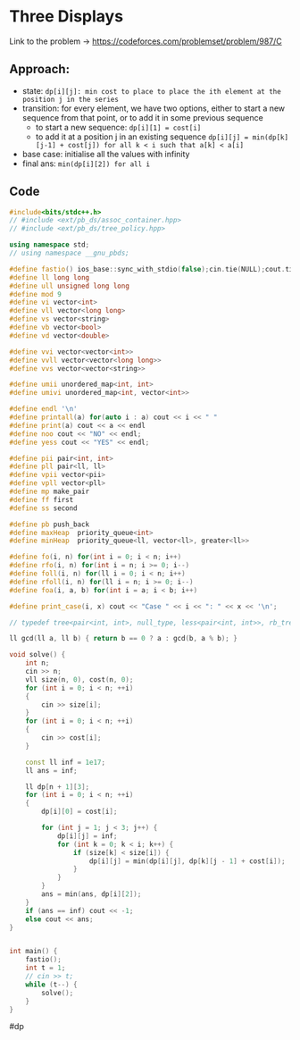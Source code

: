 # Three Displays
Link to the problem -> https://codeforces.com/problemset/problem/987/C

## Approach: 
- state: `dp[i][j]: min cost to place to place the ith element at the position j in the series`
- transition:  for every element, we have two options, either to start a new sequence from that point, or to add it in some previous sequence
	- to start a new sequence: `dp[i][1] = cost[i]`
	- to add it at a position j in an existing sequence `dp[i][j] = min(dp[k][j-1] + cost[j]) for all k < i such that a[k] < a[i]`
- base case: initialise all the values with infinity
- final ans: `min(dp[i][2]) for all i`

## Code
```cpp
#include<bits/stdc++.h>
// #include <ext/pb_ds/assoc_container.hpp>
// #include <ext/pb_ds/tree_policy.hpp>

using namespace std;
// using namespace __gnu_pbds;

#define fastio() ios_base::sync_with_stdio(false);cin.tie(NULL);cout.tie(NULL)
#define ll long long
#define ull unsigned long long
#define mod 9
#define vi vector<int>
#define vll vector<long long>
#define vs vector<string>
#define vb vector<bool>
#define vd vector<double>

#define vvi vector<vector<int>>
#define vvll vector<vector<long long>>
#define vvs vector<vector<string>>

#define umii unordered_map<int, int>
#define umivi unordered_map<int, vector<int>>

#define endl '\n'
#define printall(a) for(auto i : a) cout << i << " "
#define print(a) cout << a << endl
#define noo cout << "NO" << endl;
#define yess cout << "YES" << endl;

#define pii pair<int, int>
#define pll pair<ll, ll>
#define vpii vector<pii>
#define vpll vector<pll>
#define mp make_pair
#define ff first
#define ss second

#define pb push_back
#define maxHeap  priority_queue<int>
#define minHeap  priority_queue<ll, vector<ll>, greater<ll>>

#define fo(i, n) for(int i = 0; i < n; i++)
#define rfo(i, n) for(int i = n; i >= 0; i--)
#define foll(i, n) for(ll i = 0; i < n; i++)
#define rfoll(i, n) for(ll i = n; i >= 0; i--)
#define foa(i, a, b) for(int i = a; i < b; i++)

#define print_case(i, x) cout << "Case " << i << ": " << x << '\n';

// typedef tree<pair<int, int>, null_type, less<pair<int, int>>, rb_tree_tag, tree_order_statistics_node_update> pbds;

ll gcd(ll a, ll b) { return b == 0 ? a : gcd(b, a % b); }

void solve() {
	int n;
	cin >> n;
	vll size(n, 0), cost(n, 0);
	for (int i = 0; i < n; ++i)
	{
		cin >> size[i];
	}
	for (int i = 0; i < n; ++i)
	{
		cin >> cost[i];
	}

	const ll inf = 1e17;
	ll ans = inf;

	ll dp[n + 1][3];
	for (int i = 0; i < n; ++i)
	{
		dp[i][0] = cost[i];

		for (int j = 1; j < 3; j++) {
			dp[i][j] = inf;
			for (int k = 0; k < i; k++) {
				if (size[k] < size[i]) {
					dp[i][j] = min(dp[i][j], dp[k][j - 1] + cost[i]);
				}
			}
		}
		ans = min(ans, dp[i][2]);
	}
	if (ans == inf) cout << -1;
	else cout << ans;
}


int main() {
	fastio();
	int t = 1;
	// cin >> t;
	while (t--) {
		solve();
	}
}
```
#dp 